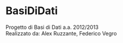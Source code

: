 # BasiDiDati
Progetto di Basi di Dati a.a. 2012/2013 																										
Realizzato da: Alex Ruzzante, Federico Vegro
